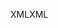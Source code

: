 <span data-ttu-id="b1ff4-101">XML</span><span class="sxs-lookup"><span data-stu-id="b1ff4-101">XML</span></span>